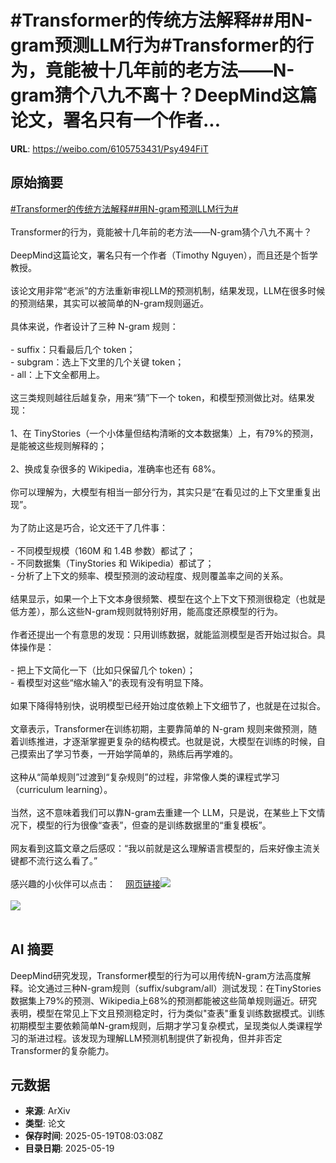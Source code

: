 # #Transformer的传统方法解释##用N-gram预测LLM行为#Transformer的行为，竟能被十几年前的老方法——N-gram猜个八九不离十？DeepMind这篇论文，署名只有一个作者...

**URL**: https://weibo.com/6105753431/Psy494FiT

## 原始摘要

<a href="https://m.weibo.cn/search?containerid=231522type%3D1%26t%3D10%26q%3D%23Transformer%E7%9A%84%E4%BC%A0%E7%BB%9F%E6%96%B9%E6%B3%95%E8%A7%A3%E9%87%8A%23&amp;extparam=%23Transformer%E7%9A%84%E4%BC%A0%E7%BB%9F%E6%96%B9%E6%B3%95%E8%A7%A3%E9%87%8A%23" data-hide=""><span class="surl-text">#Transformer的传统方法解释#</span></a><a href="https://m.weibo.cn/search?containerid=231522type%3D1%26t%3D10%26q%3D%23%E7%94%A8N-gram%E9%A2%84%E6%B5%8BLLM%E8%A1%8C%E4%B8%BA%23&amp;extparam=%23%E7%94%A8N-gram%E9%A2%84%E6%B5%8BLLM%E8%A1%8C%E4%B8%BA%23" data-hide=""><span class="surl-text">#用N-gram预测LLM行为#</span></a><br><br>Transformer的行为，竟能被十几年前的老方法——N-gram猜个八九不离十？<br><br>DeepMind这篇论文，署名只有一个作者（Timothy Nguyen），而且还是个哲学教授。<br><br>该论文用非常“老派”的方法重新审视LLM的预测机制，结果发现，LLM在很多时候的预测结果，其实可以被简单的N-gram规则逼近。<br><br>具体来说，作者设计了三种 N-gram 规则：<br><br>- suffix：只看最后几个 token；<br>- subgram：选上下文里的几个关键 token；<br>- all：上下文全都用上。<br><br>这三类规则越往后越复杂，用来“猜”下一个 token，和模型预测做比对。结果发现：<br><br>1、在 TinyStories（一个小体量但结构清晰的文本数据集）上，有79%的预测，是能被这些规则解释的；  <br><br>2、换成复杂很多的 Wikipedia，准确率也还有 68%。<br><br>你可以理解为，大模型有相当一部分行为，其实只是“在看见过的上下文里重复出现”。<br><br>为了防止这是巧合，论文还干了几件事：<br><br>- 不同模型规模（160M 和 1.4B 参数）都试了；<br>- 不同数据集（TinyStories 和 Wikipedia）都试了；<br>- 分析了上下文的频率、模型预测的波动程度、规则覆盖率之间的关系。<br><br>结果显示，如果一个上下文本身很频繁、模型在这个上下文下预测很稳定（也就是 低方差），那么这些N-gram规则就特别好用，能高度还原模型的行为。<br><br>作者还提出一个有意思的发现：只用训练数据，就能监测模型是否开始过拟合。具体操作是：<br><br>- 把上下文简化一下（比如只保留几个 token）；<br>- 看模型对这些“缩水输入”的表现有没有明显下降。<br><br>如果下降得特别快，说明模型已经开始过度依赖上下文细节了，也就是在过拟合。<br><br>文章表示，Transformer在训练初期，主要靠简单的 N-gram 规则来做预测，随着训练推进，才逐渐掌握更复杂的结构模式。也就是说，大模型在训练的时候，自己摸索出了学习节奏，一开始学简单的，熟练后再学难的。<br><br>这种从“简单规则”过渡到“复杂规则”的过程，非常像人类的课程式学习（curriculum learning）。<br><br>当然，这不意味着我们可以靠N-gram去重建一个 LLM，只是说，在某些上下文情况下，模型的行为很像“查表”，但查的是训练数据里的“重复模板”。<br><br>网友看到这篇文章之后感叹：“我以前就是这么理解语言模型的，后来好像主流关键都不流行这么看了。”<br><br>感兴趣的小伙伴可以点击：<a href="https://weibo.cn/sinaurl?u=https%3A%2F%2Farxiv.org%2Fabs%2F2407.12034" data-hide=""><span class="url-icon"><img style="width: 1rem;height: 1rem" src="https://h5.sinaimg.cn/upload/2015/09/25/3/timeline_card_small_web_default.png" referrerpolicy="no-referrer"></span><span class="surl-text">网页链接</span></a><img style="" src="https://tvax4.sinaimg.cn/large/006Fd7o3gy1i1kugpq7whj30j70p0q99.jpg" referrerpolicy="no-referrer"><br><br><img style="" src="https://tvax1.sinaimg.cn/large/006Fd7o3gy1i1kugqus1rj30if0p00yh.jpg" referrerpolicy="no-referrer"><br><br>

## AI 摘要

DeepMind研究发现，Transformer模型的行为可以用传统N-gram方法高度解释。论文通过三种N-gram规则（suffix/subgram/all）测试发现：在TinyStories数据集上79%的预测、Wikipedia上68%的预测都能被这些简单规则逼近。研究表明，模型在常见上下文且预测稳定时，行为类似"查表"重复训练数据模式。训练初期模型主要依赖简单N-gram规则，后期才学习复杂模式，呈现类似人类课程学习的渐进过程。该发现为理解LLM预测机制提供了新视角，但并非否定Transformer的复杂能力。

## 元数据

- **来源**: ArXiv
- **类型**: 论文
- **保存时间**: 2025-05-19T08:03:08Z
- **目录日期**: 2025-05-19
